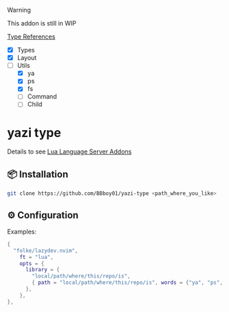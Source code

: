 > [!WARNING]
> This addon is still in WIP

[Type References](https://yazi-rs.github.io/docs/plugins/overview)

- [x] Types
- [x] Layout
- [ ] Utils
  - [x] ya
  - [x] ps
  - [x] fs
  - [ ] Command
  - [ ] Child

# yazi type

Details to see [Lua Language Server Addons](https://github.com/LuaLS/LLS-Addons)

## 📦 Installation

```bash
git clone https://github.com/BBboy01/yazi-type <path_where_you_like>
```

## ⚙️ Configuration

Examples:

```lua
{
  "folke/lazydev.nvim",
    ft = "lua",
    opts = {
      library = {
        "local/path/where/this/repo/is",
        { path = "local/path/where/this/repo/is", words = {"ya", "ps", "fs", "Command"} },
      },
    },
},
```
